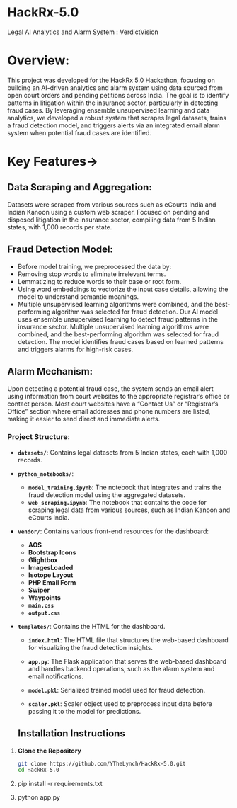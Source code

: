 # HackRx-5.0
Legal AI Analytics and Alarm System : VerdictVision
# Overview:
This project was developed for the HackRx 5.0 Hackathon, focusing on building an AI-driven analytics and alarm system using data sourced from open court orders and pending petitions across India. The goal is to identify patterns in litigation within the insurance sector, particularly in detecting fraud cases. By leveraging ensemble unsupervised learning and data analytics, we developed a robust system that scrapes legal datasets, trains a fraud detection model, and triggers alerts via an integrated email alarm system when potential fraud cases are identified.
# Key Features->
## Data Scraping and Aggregation:
Datasets were scraped from various sources such as eCourts India and Indian Kanoon using a custom web scraper.
Focused on pending and disposed litigation in the insurance sector, compiling data from 5 Indian states, with 1,000 records per state.

## Fraud Detection Model:
- Before model training, we preprocessed the data by:
- Removing stop words to eliminate irrelevant terms.
- Lemmatizing to reduce words to their base or root form.
- Using word embeddings to vectorize the input case details, allowing the model to understand semantic meanings.
- Multiple unsupervised learning algorithms were combined, and the best-performing algorithm was selected for fraud detection.
Our AI model uses ensemble unsupervised learning to detect fraud patterns in the insurance sector. Multiple unsupervised learning algorithms were combined, and the best-performing algorithm was selected for fraud detection.
The model identifies fraud cases based on learned patterns and triggers alarms for high-risk cases.

## Alarm Mechanism:
Upon detecting a potential fraud case, the system sends an email alert using information from court websites to the appropriate registrar’s office or contact person.
Most court websites have a “Contact Us” or “Registrar’s Office” section where email addresses and phone numbers are listed, making it easier to send direct and immediate alerts.

### Project Structure:

- **`datasets/`**: Contains legal datasets from 5 Indian states, each with 1,000 records.
  
- **`python_notebooks/`**: 
  - **`model_training.ipynb`**: The notebook that integrates and trains the fraud detection model using the aggregated datasets.
  - **`web_scraping.ipynb`**: The notebook that contains the code for scraping legal data from various sources, such as Indian Kanoon and eCourts India.

- **`vendor/`**: Contains various front-end resources for the dashboard:
    - **AOS**
    - **Bootstrap Icons**
    - **Glightbox**
    - **ImagesLoaded**
    - **Isotope Layout**
    - **PHP Email Form**
    - **Swiper**
    - **Waypoints**
    - **`main.css`**
    - **`output.css`**

- **`templates/`**: Contains the HTML for the dashboard.
    - **`index.html`**: The HTML file that structures the web-based dashboard for visualizing the fraud detection insights.

    - **`app.py`**: The Flask application that serves the web-based dashboard and handles backend operations, such as the alarm system and email notifications.

    - **`model.pkl`**: Serialized trained model used for fraud detection.

    - **`scaler.pkl`**: Scaler object used to preprocess input data before passing it to the model for predictions.

  ## Installation Instructions

1. **Clone the Repository**
   ```bash
   git clone https://github.com/YTheLynch/HackRx-5.0.git
   cd HackRx-5.0
   
2. pip install -r requirements.txt

3. python app.py

   

  

